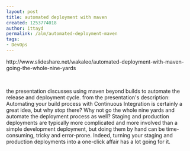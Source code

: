 ```yaml
---
layout: post
title: automated deployment with maven
created: 1253774018
author: ittayd
permalink: /alm/automated-deployment-maven
tags:
- DevOps
---
```

<p>http://www.slideshare.net/wakaleo/automated-deployment-with-maven-going-the-whole-nine-yards</p>
<p>&nbsp;</p>
<p>the presentation discusses using maven beyond builds to automate the release and deployment cycle. from the presentation's description: Automating your build process with Continuous Integration is certainly a great idea, but why stop there? Why not go the whole nine yards and automate the deployment process as well? Staging and production deployments are typically more complicated and more involved than a simple development deployment, but doing them by hand can be time-consuming, tricky and error-prone. Indeed, turning your staging and production deployments into a one-click affair has a lot going for it.</p>
